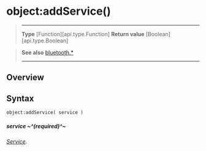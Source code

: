 # object:addService()

> --------------------- ------------------------------------------------------------------------------------------
> __Type__              [Function][api.type.Function]
> __Return value__      [Boolean][api.type.Boolean]


> __See also__          [bluetooth.*](/plugin/bluetooth.md)
> --------------------- ------------------------------------------------------------------------------------------

## Overview

## Syntax

	object:addService( service )

##### service ~^(required)^~
_[Service](/plugin/bluetooth/type/Service/index.md)._